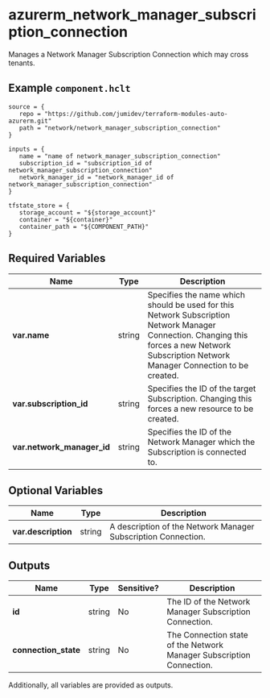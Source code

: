 # azurerm_network_manager_subscription_connection

Manages a Network Manager Subscription Connection which may cross tenants.

## Example `component.hclt`

```hcl
source = {
   repo = "https://github.com/jumidev/terraform-modules-auto-azurerm.git" 
   path = "network/network_manager_subscription_connection" 
}

inputs = {
   name = "name of network_manager_subscription_connection" 
   subscription_id = "subscription_id of network_manager_subscription_connection" 
   network_manager_id = "network_manager_id of network_manager_subscription_connection" 
}

tfstate_store = {
   storage_account = "${storage_account}" 
   container = "${container}" 
   container_path = "${COMPONENT_PATH}" 
}

```

## Required Variables

| Name | Type |  Description |
| ---- | --------- |  ----------- |
| **var.name** | string |  Specifies the name which should be used for this Network Subscription Network Manager Connection. Changing this forces a new Network Subscription Network Manager Connection to be created. | 
| **var.subscription_id** | string |  Specifies the ID of the target Subscription. Changing this forces a new resource to be created. | 
| **var.network_manager_id** | string |  Specifies the ID of the Network Manager which the Subscription is connected to. | 

## Optional Variables

| Name | Type |  Description |
| ---- | --------- |  ----------- |
| **var.description** | string |  A description of the Network Manager Subscription Connection. | 



## Outputs

| Name | Type | Sensitive? | Description |
| ---- | ---- | --------- | --------- |
| **id** | string | No  | The ID of the Network Manager Subscription Connection. | 
| **connection_state** | string | No  | The Connection state of the Network Manager Subscription Connection. | 

Additionally, all variables are provided as outputs.
